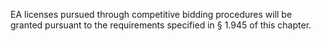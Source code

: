 EA licenses pursued through competitive bidding procedures will be granted pursuant to the requirements specified in § 1.945 of this chapter.

